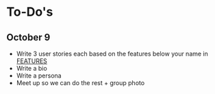 To-Do's
=======

October 9
---------
- Write 3 user stories each based on the features below your name in [FEATURES](FEATURES)
- Write a bio
- Write a persona
- Meet up so we can do the rest + group photo
